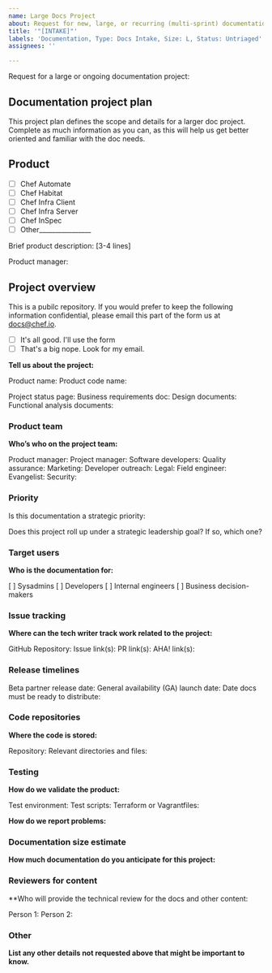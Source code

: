 ```yaml
---
name: Large Docs Project
about: Request for new, large, or recurring (multi-sprint) documentation support.
title: '"[INTAKE]"'
labels: 'Documentation, Type: Docs Intake, Size: L, Status: Untriaged'
assignees: ''

---
```


Request for a large or ongoing documentation project:

## Documentation project plan

This project plan defines the scope and details for a larger doc project. Complete as much information as you can, as this will help us get better oriented and familiar with the doc needs.

## Product
- [ ] Chef Automate
- [ ] Chef Habitat
- [ ] Chef Infra Client
- [ ] Chef Infra Server
- [ ] Chef InSpec
- [ ] Other________________

Brief product description: [3-4 lines]

Product manager:

## Project overview

This is a pubilc repository. If you would prefer to keep the following information confidential, please email this part of the form us at docs@chef.io.

- [ ] It's all good. I'll use the form
- [ ] That's a big nope. Look for my email.

**Tell us about the project:**

Product name:
Product code name:

Project status page:
Business requirements doc:
Design documents:
Functional analysis documents:

### Product team

**Who’s who on the project team:**

Product manager:
Project manager:
Software developers:
Quality assurance:
Marketing:
Developer outreach:
Legal:
Field engineer:
Evangelist:
Security:

### Priority

Is this documentation a strategic priority:

Does this project roll up under a strategic leadership goal? If so, which one?

### Target users

**Who is the documentation for:**

[ ] Sysadmins
[ ] Developers
[ ] Internal engineers
[ ] Business decision-makers

### Issue tracking

**Where can the tech writer track work related to the project:**

GitHub Repository:
Issue link(s):
PR link(s):
AHA! link(s):

### Release timelines

Beta partner release date:
General availability (GA) launch date:
Date docs must be ready to distribute:

### Code repositories

**Where the code is stored:**

Repository:
Relevant directories and files:

### Testing

**How do we validate the product:**

Test environment:
Test scripts:
Terraform or Vagrantfiles:

**How do we report problems:**

### Documentation size estimate

**How much documentation do you anticipate for this project:**

### Reviewers for content

**Who will provide the technical review for the docs and other content:

Person 1:
Person 2:

### Other

**List any other details not requested above that might be important to know.**
